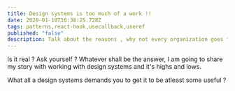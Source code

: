 ```yaml
---
title: Design systems is too much of a work !!
date: 2020-01-10T16:38:25.728Z
tags: patterns,react-hook,usecallback,useref
published: "false"
description: Talk about the reasons , why not every organization goes for design systems. Especially the small organizations.
---
```


Is it real ? Ask yourself ? Whatever shall be the answer, I am going to share my story with working with design systems and it's highs and lows.

What all a design systems demands you to get it to be atleast some useful ?
